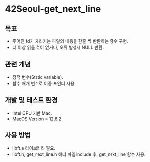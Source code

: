 # 42Seoul-get_next_line

## 목표
- 주어진 fd가 가리키는 파일의 내용을 한줄 씩 반환하는 함수 구현.
- 더 이상 읽을 것이 없거나, 오류 발생시 NULL 반환.

## 관련 개념
- 정적 변수(Static variable).
- 함수 매개 변수로 이중 포인터 사용.

## 개발 및 테스트 환경
- Intel CPU 기반 Mac.
- MacOS Version = 12.6.2

## 사용 방법
- libft.a 라이브러리 필요.
- libft.h, get_next_line.h 헤더 파일 include 후, get_next_line 함수 사용.
